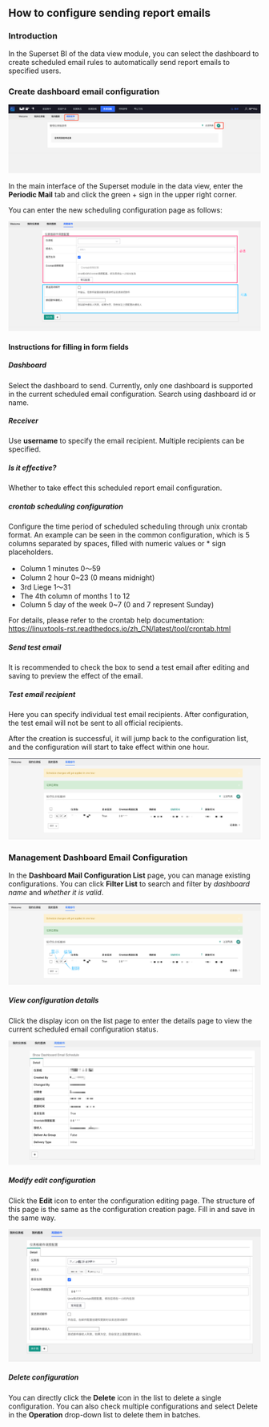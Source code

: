 ## How to configure sending report emails

### Introduction

In the Superset BI of the data view module, you can select the dashboard to create scheduled email rules to automatically send report emails to specified users.

### Create dashboard email configuration

![superset_mail_list.png](superset.assets/superset_mail_list.png)


In the main interface of the Superset module in the data view, enter the **Periodic Mail** tab and click the green + sign in the upper right corner.

You can enter the new scheduling configuration page as follows:

![superset_mail_create.png](superset.assets/superset_mail_create.png)

#### Instructions for filling in form fields

##### Dashboard

Select the dashboard to send. Currently, only one dashboard is supported in the current scheduled email configuration. Search using dashboard id or name.

##### Receiver

Use **username** to specify the email recipient. Multiple recipients can be specified.

##### Is it effective?

Whether to take effect this scheduled report email configuration.

##### crontab scheduling configuration

Configure the time period of scheduled scheduling through unix crontab format. An example can be seen in the common configuration, which is 5 columns separated by spaces, filled with numeric values or * sign placeholders.

- Column 1 minutes 0～59
- Column 2 hour 0~23 (0 means midnight)
- 3rd Liege 1～31
- The 4th column of months 1 to 12
- Column 5 day of the week 0~7 (0 and 7 represent Sunday)

For details, please refer to the crontab help documentation: https://linuxtools-rst.readthedocs.io/zh_CN/latest/tool/crontab.html

##### Send test email

It is recommended to check the box to send a test email after editing and saving to preview the effect of the email.

##### Test email recipient

Here you can specify individual test email recipients. After configuration, the test email will not be sent to all official recipients.

After the creation is successful, it will jump back to the configuration list, and the configuration will start to take effect within one hour.

![superset_mail_create_success.png](superset.assets/superset_mail_create_success.png)

### Management Dashboard Email Configuration

In the **Dashboard Mail Configuration List** page, you can manage existing configurations. You can click **Filter List** to search and filter by *dashboard name* and *whether it is valid*.

![superset_mail_list_manage.png](superset.assets/superset_mail_list_manage.png)

##### View configuration details

Click the display icon on the list page to enter the details page to view the current scheduled email configuration status.

![superset_mail_view.png](superset.assets/superset_mail_view.png)

##### Modify edit configuration

Click the **Edit** icon to enter the configuration editing page. The structure of this page is the same as the configuration creation page. Fill in and save in the same way.

![superset_mail_edit.png](superset.assets/superset_mail_edit.png)

##### Delete configuration

You can directly click the **Delete** icon in the list to delete a single configuration. You can also check multiple configurations and select Delete in the **Operation** drop-down list to delete them in batches.